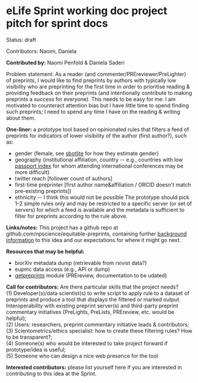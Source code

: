 
# eLife Sprint working doc project pitch for sprint docs

Status: draft

Contributors: Naomi, Daniela

**Contributed by:** Naomi Penfold & Daniela Saderi  

Problem statement: As a reader (and commenter/PREreviewer/PreLighter) of preprints, I would like to find preprints by authors with typically low visibility who are preprinting for the first time in order to prioritise reading & providing feedback on their preprints (and intentionally contribute to making preprints a success for everyone). This needs to be easy for me: I am motivated to counteract attention bias but I have little time to spend finding such preprints; I need to spend any time I have on the reading & writing about them.

**One-liner:** a prototype tool based on opinionated rules that filters a feed of preprints for indicators of lower visibility of the author (first author?), such as:  
* gender {female, see [sbotlite](https://sbotlite.github.io/) for how they estimate gender}
* geography {institutional affiliation, country -- e.g., countries with low [passport index](https://www.passportindex.org/byRank.php) for whom attending international conferences may be more difficult}
* twitter reach [follower count of authors]
* first-time preprinter [first author name&affiliation / ORCID doesn't match pre-existing preprints])
* ethnicity -- I think this would not be possible
The prototype should pick 1-2 simple rules only and may be restricted to a specific server (or set of servers) for which a feed is available and the metadata is sufficient to filter for preprints according to the rule above.

**Links/notes:** This project has a github repo at github.com/npscience/equitable-preprints, containing further [background information](https://github.com/npscience/equitable-preprints/blob/master/elife-sprint-2019/equity-in-preprints-background-notes.md) to this idea and our expectations for where it might go next.

**Resources that may be helpful:**
* biorXiv metadata dump (retrievable from rxivist data?)
* eupmc data access (e.g., API or dump)
* [getpreprints](https://github.com/PREreview/getpreprints) module (PREreview, documentation to be udated)

**Call for contributors:** Are there particular skills that the project needs?  
(1) Developer(s)/data scientist(s) to write script to apply rule to a dataset of preprints and produce a tool that displays the filtered or marked output. Interoperability with existing preprint server(s) and third-party preprint commentary initiatives (PreLights, PreLists, PREreview, etc. would be helpful);  
(2) Users: researchers, preprint commentary initiative leads & contributors;  
(3) Scientometrics/ethics specialist: how to create these filtering rules? How to be transparent?;  
(4) Someone(s) who would be interested to take project forward if prototype/idea is useful;  
(5) Someone who can design a nice web presence for the tool

**Interested contributors:** please list yourself here if you are interested in contributing to this idea at the Sprint.
